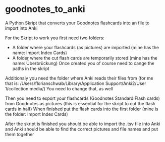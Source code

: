 # goodnotes_to_anki
A Python Skript that converts your Goodnotes flashcards into an file to import into Anki

For the Skript to work you first need two folders:
- A folder where your flashcards (as pictures) are imported (mine has the name: Import Index Cards)
- A folder where the cut flash cards are temporarily stored (mine has the name: Überbrückung)
Once created you of course need to cange the paths in the skript

Additionaly you need the folder where Anki reads their files from (for me that is: /Users/florianschwab/Library/Application Support/Anki2/User 1/collection.media/)
You need to change that, as well

Then you need to export your flashcards (Goodnotes Standard Flash cards) from Goodnotes as pictures (this is essential for the skript to cut the flash cards in half)
When finished put the flash cards into the first folder (mine is the folder: Import Index Cards)

After the skript is finished you should be able to import the .tsv file into Anki and Anki should be able to find the correct pictures and file names and put them together
